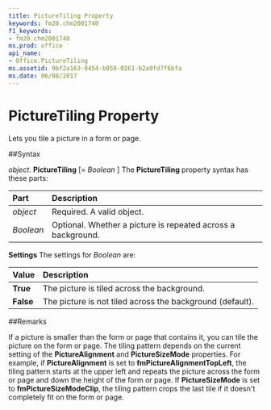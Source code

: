 ```yaml
---
title: PictureTiling Property
keywords: fm20.chm2001740
f1_keywords:
- fm20.chm2001740
ms.prod: office
api_name:
- Office.PictureTiling
ms.assetid: 9bf2a163-0454-b959-0261-b2a9fd7f6bfa
ms.date: 06/08/2017
---
```



# PictureTiling Property



Lets you tile a picture in a form or page.

##Syntax

_object_. **PictureTiling** [= _Boolean_ ]
The  **PictureTiling** property syntax has these parts:


|**Part**|**Description**|
|:-----|:-----|
| _object_|Required. A valid object.|
| _Boolean_|Optional. Whether a picture is repeated across a background.|

 **Settings**
The settings for  _Boolean_ are:


|**Value**|**Description**|
|:-----|:-----|
|**True**|The picture is tiled across the background.|
|**False**|The picture is not tiled across the background (default).|

##Remarks

If a picture is smaller than the form or page that contains it, you can tile the picture on the form or page.
The tiling pattern depends on the current setting of the  **PictureAlignment** and **PictureSizeMode** properties. For example, if **PictureAlignment** is set to **fmPictureAlignmentTopLeft**, the tiling pattern starts at the upper left and repeats the picture across the form or page and down the height of the form or page. If **PictureSizeMode** is set to **fmPictureSizeModeClip**, the tiling pattern crops the last tile if it doesn't completely fit on the form or page.

